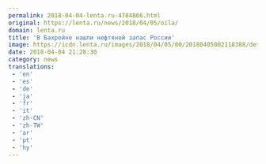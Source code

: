 ```yaml
---
permalink: 2018-04-04-lenta.ru-4784866.html
original: https://lenta.ru/news/2018/04/05/oila/
domain: lenta.ru
title: 'В Бахрейне нашли нефтяной запас России'
image: https://icdn.lenta.ru/images/2018/04/05/00/20180405002118388/detail_c793190648e1a19a5f9ddc3e69ae0d36.jpg
date: 2018-04-04 21:28:30
category: news
translations: 
 - 'en'
 - 'es'
 - 'de'
 - 'ja'
 - 'fr'
 - 'it'
 - 'zh-CN'
 - 'zh-TW'
 - 'ar'
 - 'pt'
 - 'hy'
---
```


